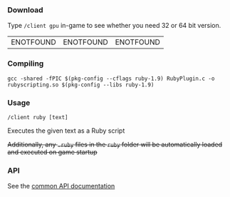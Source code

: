 ### Download
Type `/client gpu` in-game to see whether you need 32 or 64 bit version.

||||
|--|--|--|
ENOTFOUND|ENOTFOUND|ENOTFOUND

### Compiling

```gcc -shared -fPIC $(pkg-config --cflags ruby-1.9) RubyPlugin.c -o rubyscripting.so $(pkg-config --libs ruby-1.9)```

### Usage

`/client ruby [text]`

Executes the given text as a Ruby script

~~Additionally, any `.ruby` files in the `ruby` folder will be automatically loaded and executed on game startup~~

### API

See the [common API documentation](../readme.md)
